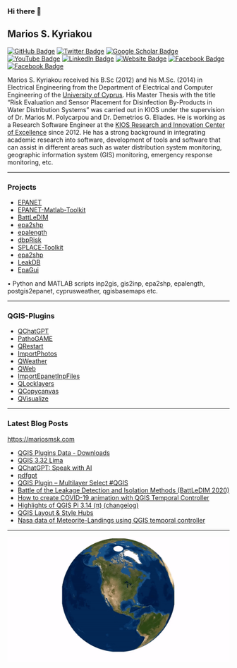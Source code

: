 ### Hi there 👋

## Marios S. Kyriakou

[![GitHub Badge](https://img.shields.io/github/followers/mariosmsk?style=social)](https://github.com/mariosmsk?tab=followers)
[![Twitter Badge](https://img.shields.io/twitter/follow/_mariosmsk_?style=social)](https://twitter.com/_mariosmsk_)
[![Google Scholar Badge](https://img.shields.io/badge/Google-Scholar-lightgrey)](https://scholar.google.com/citations?user=-9cuSJcAAAAJ&hl=en#)
[![YouTube Badge](https://img.shields.io/badge/My-YouTube-red)](https://www.youtube.com/user/mariosmsk)
[![LinkedIn Badge](https://img.shields.io/badge/My-LinkedIn-blue)](https://www.linkedin.com/in/marios-kyriakou-b56a5684/)
[![Website Badge](https://img.shields.io/badge/My-Website-black)](https://mariosmsk.com/)
[![Facebook Badge](https://img.shields.io/badge/Cyprus-EPANET-blue)](https://www.facebook.com/epanetcyprus/)
[![Facebook Badge](https://img.shields.io/badge/Cyprus-QGIS-green)](https://www.facebook.com/qgiscyprus/)

Marios S. Kyriakou received his B.Sc (2012) and his M.Sc. (2014) in Electrical Engineering from the Department of Electrical and Computer Engineering of the [University of Cyprus](http://ucy.ac.cy/). His Master Thesis with the title “Risk Evaluation and Sensor Placement for Disinfection By-Products in Water Distribution Systems” was carried out in KIOS under the supervision of Dr. Marios M. Polycarpou and Dr. Demetrios G. Eliades. He is working as a Research Software Engineer at the [KIOS Research and Innovation Center of Excellence](https://www.kios.ucy.ac.cy/) since 2012. He has a strong background in integrating academic research into software, development of tools and software that can assist in different areas such as water distribution system monitoring, geographic information system (GIS) monitoring, emergency response monitoring, etc.  

---

### Projects
- [EPANET](https://github.com/OpenWaterAnalytics/EPANET)
- [EPANET-Matlab-Toolkit](https://github.com/OpenWaterAnalytics/EPANET-Matlab-Toolkit)
- [BattLeDIM](https://github.com/KIOS-Research/BattLeDIM)
- [epa2shp](https://github.com/KIOS-Research/Epa2Shp)
- [epalength](https://github.com/KIOS-Research/EpaLength)
- [dbpRisk](https://github.com/KIOS-Research/dbpRisk)
- [SPLACE-Toolkit](https://github.com/KIOS-Research/splace-toolkit)
- [epa2shp](https://github.com/KIOS-Research/Epa2Shp)
- [LeakDB](https://github.com/KIOS-Research/LeakDB)
- [EpaGui](https://github.com/KIOS-Research/EpaGui)

•	Python and MATLAB scripts inp2gis, gis2inp, epa2shp, epalength, postgis2epanet, cyprusweather, qgisbasemaps etc.

---

### QGIS-Plugins
- [QChatGPT](https://github.com/KIOS-Research/QChatGPT)
- [PathoGAME](https://github.com/KIOS-Research/PathoGAME)
- [QRestart](https://github.com/Mariosmsk/QRestart)
- [ImportPhotos](https://github.com/KIOS-Research/ImportPhotos)
- [QWeather](https://github.com/KIOS-Research/QWeather)
- [QWeb](https://github.com/KIOS-Research/QWeb)
- [ImportEpanetInpFiles](https://github.com/KIOS-Research/ImportEpanetInpFiles)
- [QLocklayers](https://github.com/Mariosmsk/QLocklayers)
- [QCopycanvas](https://github.com/Mariosmsk/QCopycanvas)
- [QVisualize](https://github.com/KIOS-Research/QVisualize)
---

### Latest Blog Posts
https://mariosmsk.com

<!-- HASHNODE:START -->
- [QGIS Plugins Data - Downloads](https://mariosmsk.wordpress.com/2023/07/05/qgis-plugins-data/)
- [QGIS 3.32 Lima](https://mariosmsk.wordpress.com/2023/06/24/qgis-3-32-lima-visual-changelog/)
- [QChatGPT: Speak with AI](https://mariosmsk.wordpress.com/2023/05/08/qchatgpt-speak-with-ai/)
- [pdfgpt](https://mariosmsk.wordpress.com/2023/06/14/pdfgpt-python-package/)
- [QGIS Plugin – Multilayer Select #QGIS](https://mariosmsk.com/2020/09/12/qgis-plugin-multilayer-select-qgis/)
- [Battle of the Leakage Detection and Isolation Methods (BattLeDIM 2020)](https://mariosmsk.com/2020/08/30/battle-of-the-leakage-detection-and-isolation-methods-battledim-2020/)
- [How to create COVID-19 animation with QGIS Temporal Controller](https://mariosmsk.com/2020/08/21/how-to-create-covid-19-animation-with-qgis-temporal-controller/)
- [Highlights of QGIS Pi 3.14 (π) (changelog)](https://mariosmsk.com/2020/06/25/highlights-of-qgis-pi-3-14-%cf%80-changelog/)
- [QGIS Layout & Style Hubs](https://mariosmsk.com/2020/08/01/qgis-layout-style-hubs/)
- [Nasa data of Meteorite-Landings using QGIS temporal controller](https://mariosmsk.com/2020/07/26/nasa-data-of-meteorite-landings-using-qgis-temporal-controller/)
<!-- HASHNODE:END -->

---

![](https://github.com/Mariosmsk/Mariosmsk/blob/master/world.gif)
